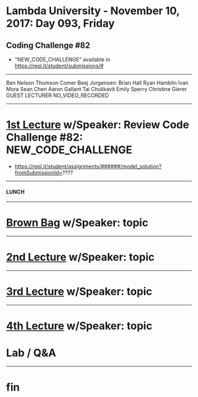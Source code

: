 # Lambda University - November 10, 2017: Day 093, Friday
## Coding Challenge #82
- "NEW_CODE_CHALLENGE" available in https://repl.it/student/submissions/#
***
Ben Nelson
Thomson Comer
Beej Jorgensen: Brian Hall
Ryan Hamblin
Ivan Mora
Sean Chen
Aaron Gallant
Tai Chulikavit
Emily Sperry
Christine Gierer
GUEST LECTURER
NO_VIDEO_RECORDED
***
# [1st Lecture](VIDEO_RECORDED_NOT_POSTED) w/Speaker: Review Code Challenge #82: NEW_CODE_CHALLENGE
- https://repl.it/student/assignments/######/model_solution?fromSubmissionId=????

***
#### LUNCH
***
# [Brown Bag](VIDEO_RECORDED_NOT_POSTED) w/Speaker: topic
***
# [2nd Lecture](VIDEO_RECORDED_NOT_POSTED) w/Speaker: topic
***
# [3rd Lecture](VIDEO_RECORDED_NOT_POSTED) w/Speaker: topic
***
# [4th Lecture](VIDEO_RECORDED_NOT_POSTED) w/Speaker: topic
# Lab / Q&A
***
# fin
